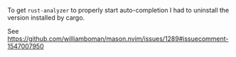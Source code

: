 To get `rust-analyzer` to properly start auto-completion I had to uninstall the version installed by cargo.

See https://github.com/williamboman/mason.nvim/issues/1289#issuecomment-1547007950
